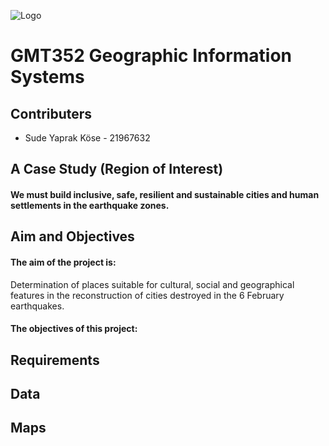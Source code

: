 ![Logo](https://user-images.githubusercontent.com/119863892/229920345-cc147a06-afdf-432f-9d8f-290a2c3543b9.jpg)

# GMT352 Geographic Information Systems

## Contributers
- Sude Yaprak Köse - 21967632

## A Case Study (Region of Interest)
#### We must build inclusive, safe, resilient and sustainable cities and human settlements in the earthquake zones.

## Aim and Objectives

#### The aim of the project is:
Determination of places suitable for cultural, social and geographical features in the reconstruction of cities destroyed in the 6 February earthquakes.

#### The objectives of this project:

## Requirements

## Data

## Maps
